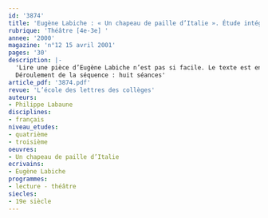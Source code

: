 ```yaml
---
id: '3874'
title: 'Eugène Labiche : « Un chapeau de paille d’Italie ». Étude intégrale (séquence)'
rubrique: 'Théâtre [4e-3e] '
annee: '2000'
magazine: 'n°12 15 avril 2001'
pages: '30'
description: |-
  'Lire une pièce d’Eugène Labiche n’est pas si facile. Le texte est en effet entrecoupé de nombreuses didascalies et il suggère constamment le mouvement. Quant à la représentation, elle dépend beaucoup du rythme, des accessoires et des jeux de scène. C’est justement cette relation entre texte et représentation que les élèves vont découvrir, dans le cadre de cette lecture intégrale. De plus, les situations de quiproquos qui conduisent à des argumentations proches du « non-sens » permettent de prolonger l’étude de l’argumentation. Enfin, cette pièce est un bon support pour aborder la spécificité du texte de théâtre, l’histoire du genre du vaudeville, la portée comique et satirique d’une pièce, et la peinture d’une société à la veille du Second Empire. Certaines séances peuvent nécessiter deux heures de cours et l’ensemble de la séquence ne doit pas excéder une dizaine d’heures afin de maintenir l’intérêt des élèves.
  Déroulement de la séquence : huit séances'
article_pdf: '3874.pdf'
revue: 'L’école des lettres des collèges'
auteurs:
- Philippe Labaune
disciplines:
- français
niveau_etudes:
- quatrième
- troisième
oeuvres:
- Un chapeau de paille d’Italie
ecrivains:
- Eugène Labiche
programmes:
- lecture - théâtre
siecles:
- 19e siècle
---
```

